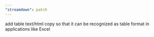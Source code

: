 ```yaml
---
"streamdown": patch
---
```


add table text/html copy so that it can be recognized as table format in applications like Excel
